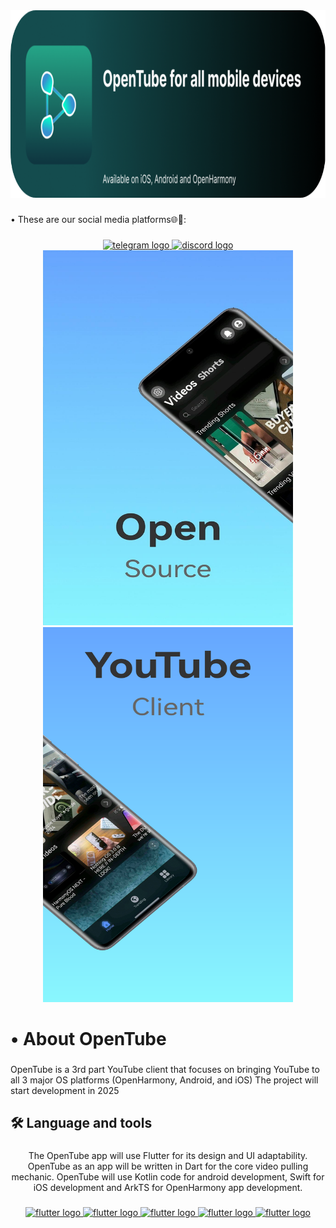<div align="center">
     <a href="https://github.com/Open-Tube-Project/OpenTube" target="_blank">
          </a>
    <img src="https://github.com/Open-Tube-Project/OpenTube/blob/main/opentube_.png" width="4000" height="300" alt="logo"  />
</div>

###


<p align="left">• These are our social media platforms🌐📲:</p>

###

<div align="center">
  <a href="https://t.me/+eoIIb0Of-yM5MzA0" target="_blank">
    <img src="https://raw.githubusercontent.com/maurodesouza/profile-readme-generator/master/src/assets/icons/social/telegram/default.svg" width="51" height="36" alt="telegram logo"  />
  </a>
  <a href="https://discord.com/invite/tnXdmkTzD2" target="_blank">
    <img src="https://raw.githubusercontent.com/maurodesouza/profile-readme-generator/master/src/assets/icons/social/discord/default.svg" width="51" height="36" alt="discord logo"  />
  </a>
</div>

<div align="center">
  <a>
    <img src="https://github.com/Open-Tube-Project/OpenTube/blob/main/1ot.jpeg" width="400" height="600" alt=""  />
  </a>
  <a>
    <img src="https://github.com/Open-Tube-Project/OpenTube/blob/main/2ot.png" width="400" height="600" alt=""  />
  </a>
</div>


<h1 align="left">• About OpenTube</h1>

###

<p align="left">OpenTube is a 3rd part YouTube client that focuses on bringing YouTube to all 3 major OS platforms (OpenHarmony, Android, and iOS)
The project will start development in 2025</p>

###

<h2 align="left">🛠 Language and tools</h2>

###

<p align="center">The OpenTube app will use Flutter for its design and UI adaptability.
OpenTube as an app will be written in Dart for the core video pulling mechanic.
OpenTube will use Kotlin code for android development, Swift for iOS development and ArkTS for OpenHarmony app development. 

###

<div align="center">
  <a href="https://flutter.dev/" target="_blank">
  <img src="https://cdn.jsdelivr.net/gh/devicons/devicon/icons/flutter/flutter-original.svg" height="40" alt="flutter logo"  />
  </a>
       <a href="https://dart.dev/" target="_blank">
  <img src="https://static-00.iconduck.com/assets.00/dart-icon-511x512-jhyea1ft.png" height="40" alt="flutter logo"  />
  </a>
       <a href="https://kotlinlang.org/" target="_blank">
  <img src="https://zakhcodelabs.com/wp-content/uploads/2020/08/icon-kotlin-1024.png" height="40" alt="flutter logo"  />
  </a>
      <a href="https://developer.apple.com/swift/" target="_blank">
  <img src="https://developer.apple.com/assets/elements/icons/swift/swift-96x96.png" height="40" alt="flutter logo"  />
  </a>
      <a href="https://developer.huawei.com/consumer/cn/arkts/" target="_blank">
  <img src="https://developer.huawei.com/allianceCmsResource/resource/HUAWEI_Developer_VUE/images/Ark/overview-pathway/ArkTS-icon-gaoqing.png" height="40" alt="flutter logo"  />
  </a>
</div>
